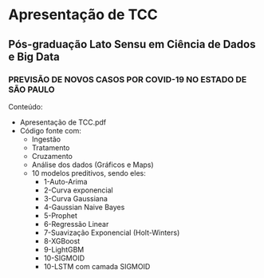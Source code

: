 # Apresentação de TCC
## Pós-graduação Lato Sensu em Ciência de Dados e Big Data
### PREVISÃO DE NOVOS CASOS POR COVID-19 NO ESTADO DE SÃO PAULO

Conteúdo:
- Apresentação de TCC.pdf
- Código fonte com:
    - Ingestão
    - Tratamento
    - Cruzamento
    - Análise dos dados (Gráficos e Maps)
    - 10 modelos preditivos, sendo eles:
      -  1-Auto-Arima
      -  2-Curva exponencial
      -  3-Curva Gaussiana
      -  4-Gaussian Naive Bayes
      -  5-Prophet
      -  6-Regressão Linear
      -  7-Suavização Exponencial (Holt-Winters)
      -  8-XGBoost
      -  9-LightGBM
      -  10-SIGMOID
      -  10-LSTM com camada SIGMOID

